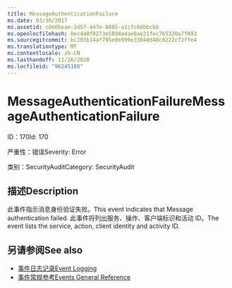 ```yaml
---
title: MessageAuthenticationFailure
ms.date: 03/30/2017
ms.assetid: cde6beae-2d57-447e-8885-a1cfc66bbcbb
ms.openlocfilehash: 0ec440f0273e58d4a4ae0ae21fec765320a7f093
ms.sourcegitcommit: bc293b14af795e0e999e3304dd40c0222cf2ffe4
ms.translationtype: MT
ms.contentlocale: zh-CN
ms.lasthandoff: 11/26/2020
ms.locfileid: "96245180"
---
```

# <a name="messageauthenticationfailure"></a><span data-ttu-id="cae3d-102">MessageAuthenticationFailure</span><span class="sxs-lookup"><span data-stu-id="cae3d-102">MessageAuthenticationFailure</span></span>

<span data-ttu-id="cae3d-103">ID：170</span><span class="sxs-lookup"><span data-stu-id="cae3d-103">Id: 170</span></span>  
  
 <span data-ttu-id="cae3d-104">严重性：错误</span><span class="sxs-lookup"><span data-stu-id="cae3d-104">Severity: Error</span></span>  
  
 <span data-ttu-id="cae3d-105">类别：SecurityAudit</span><span class="sxs-lookup"><span data-stu-id="cae3d-105">Category: SecurityAudit</span></span>  
  
## <a name="description"></a><span data-ttu-id="cae3d-106">描述</span><span class="sxs-lookup"><span data-stu-id="cae3d-106">Description</span></span>  

 <span data-ttu-id="cae3d-107">此事件指示消息身份验证失败。</span><span class="sxs-lookup"><span data-stu-id="cae3d-107">This event indicates that Message authentication failed.</span></span> <span data-ttu-id="cae3d-108">此事件将列出服务、操作、客户端标识和活动 ID。</span><span class="sxs-lookup"><span data-stu-id="cae3d-108">The event lists the service, action, client identity and activity ID.</span></span>  
  
## <a name="see-also"></a><span data-ttu-id="cae3d-109">另请参阅</span><span class="sxs-lookup"><span data-stu-id="cae3d-109">See also</span></span>

- [<span data-ttu-id="cae3d-110">事件日志记录</span><span class="sxs-lookup"><span data-stu-id="cae3d-110">Event Logging</span></span>](index.md)
- [<span data-ttu-id="cae3d-111">事件常规参考</span><span class="sxs-lookup"><span data-stu-id="cae3d-111">Events General Reference</span></span>](events-general-reference.md)
